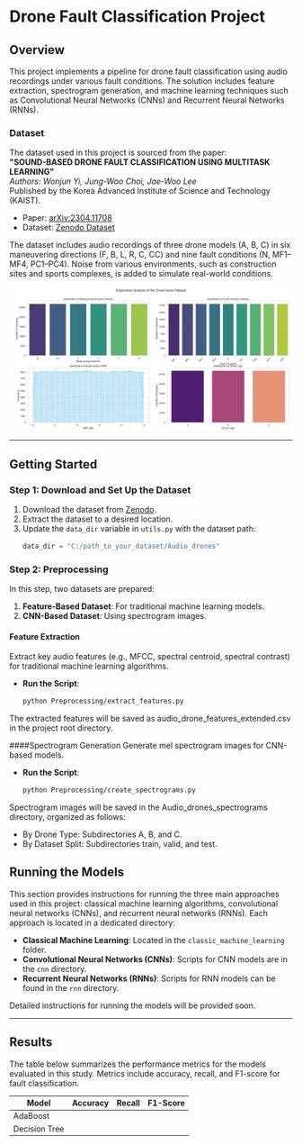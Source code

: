 # Drone Fault Classification Project

## Overview
This project implements a pipeline for drone fault classification using audio recordings under various fault conditions. The solution includes feature extraction, spectrogram generation, and machine learning techniques such as Convolutional Neural Networks (CNNs) and Recurrent Neural Networks (RNNs).

### Dataset
The dataset used in this project is sourced from the paper:  
**"SOUND-BASED DRONE FAULT CLASSIFICATION USING MULTITASK LEARNING"**  
*Authors: Wonjun Yi, Jung-Woo Choi, Jae-Woo Lee*  
Published by the Korea Advanced Institute of Science and Technology (KAIST).

- Paper: [arXiv:2304.11708](https://arxiv.org/abs/2304.11708)  
- Dataset: [Zenodo Dataset](https://zenodo.org/record/7779574#.ZCOvfXZBwQ8)

The dataset includes audio recordings of three drone models (A, B, C) in six maneuvering directions (F, B, L, R, C, CC) and nine fault conditions (N, MF1–MF4, PC1–PC4). Noise from various environments, such as construction sites and sports complexes, is added to simulate real-world conditions. 

![Dataset Distribution](figures/dataset_distribution.png)

---

## Getting Started

### Step 1: Download and Set Up the Dataset
1. Download the dataset from [Zenodo](https://zenodo.org/record/7779574#.ZCOvfXZBwQ8).
2. Extract the dataset to a desired location.
3. Update the `data_dir` variable in `utils.py` with the dataset path:
   ```python
   data_dir = "C:/path_to_your_dataset/Audio_drones"

### Step 2: Preprocessing

In this step, two datasets are prepared:
1. **Feature-Based Dataset**: For traditional machine learning models.
2. **CNN-Based Dataset**: Using spectrogram images.

#### Feature Extraction
Extract key audio features (e.g., MFCC, spectral centroid, spectral contrast) for traditional machine learning algorithms.

- **Run the Script**:  
  ```bash
  python Preprocessing/extract_features.py

The extracted features will be saved as audio_drone_features_extended.csv in the project root directory.

####Spectrogram Generation
Generate mel spectrogram images for CNN-based models.

- **Run the Script**:  
  ```bash
  python Preprocessing/create_spectrograms.py
  
Spectrogram images will be saved in the Audio_drones_spectrograms directory, organized as follows:
- By Drone Type: Subdirectories A, B, and C.
- By Dataset Split: Subdirectories train, valid, and test.

## Running the Models

This section provides instructions for running the three main approaches used in this project: classical machine learning algorithms, convolutional neural networks (CNNs), and recurrent neural networks (RNNs). Each approach is located in a dedicated directory:

- **Classical Machine Learning**: Located in the `classic_machine_learning` folder.
- **Convolutional Neural Networks (CNNs)**: Scripts for CNN models are in the `cnn` directory.
- **Recurrent Neural Networks (RNNs)**: Scripts for RNN models can be found in the `rnn` directory.

Detailed instructions for running the models will be provided soon.

---

## Results

The table below summarizes the performance metrics for the models evaluated in this study. Metrics include accuracy, recall, and F1-score for fault classification.

| **Model**                  | **Accuracy** | **Recall** | **F1-Score** |
|----------------------------|--------------|------------|--------------|
| AdaBoost                   |              |            |              |
| Decision Tree              |              |            |              |
